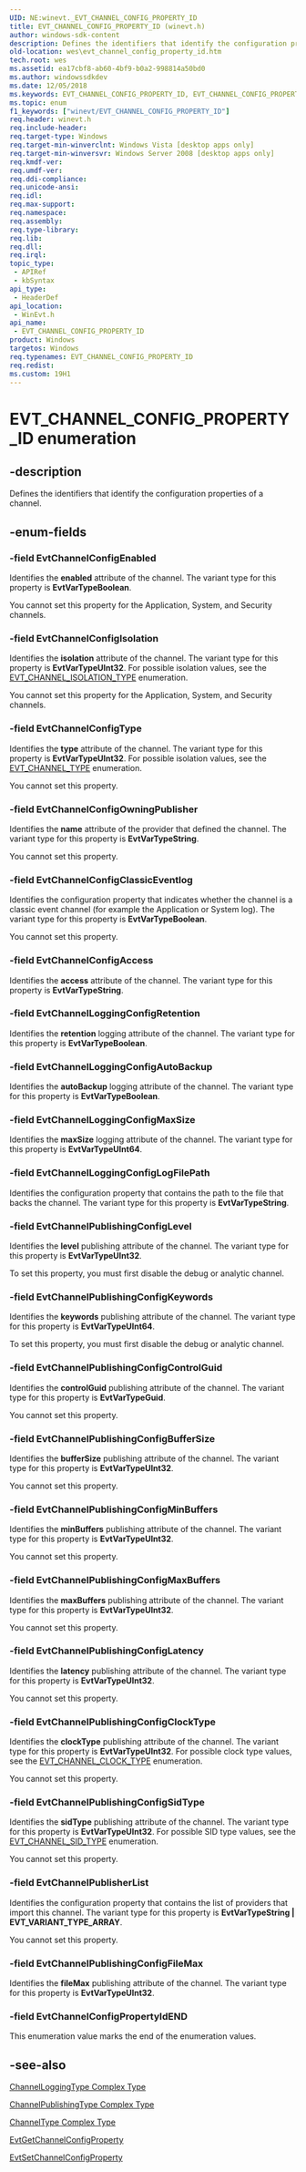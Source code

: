 ```yaml
---
UID: NE:winevt._EVT_CHANNEL_CONFIG_PROPERTY_ID
title: EVT_CHANNEL_CONFIG_PROPERTY_ID (winevt.h)
author: windows-sdk-content
description: Defines the identifiers that identify the configuration properties of a channel.
old-location: wes\evt_channel_config_property_id.htm
tech.root: wes
ms.assetid: ea17cbf8-ab60-4bf9-b0a2-998814a50bd0
ms.author: windowssdkdev
ms.date: 12/05/2018
ms.keywords: EVT_CHANNEL_CONFIG_PROPERTY_ID, EVT_CHANNEL_CONFIG_PROPERTY_ID enumeration [EventLog], EvtChannelConfigAccess, EvtChannelConfigClassicEventlog, EvtChannelConfigEnabled, EvtChannelConfigIsolation, EvtChannelConfigOwningPublisher, EvtChannelConfigPropertyIdEND, EvtChannelConfigType, EvtChannelLoggingConfigAutoBackup, EvtChannelLoggingConfigLogFilePath, EvtChannelLoggingConfigMaxSize, EvtChannelLoggingConfigRetention, EvtChannelPublisherList, EvtChannelPublishingConfigBufferSize, EvtChannelPublishingConfigClockType, EvtChannelPublishingConfigControlGuid, EvtChannelPublishingConfigFileMax, EvtChannelPublishingConfigKeywords, EvtChannelPublishingConfigLatency, EvtChannelPublishingConfigLevel, EvtChannelPublishingConfigMaxBuffers, EvtChannelPublishingConfigMinBuffers, EvtChannelPublishingConfigSidType, wes.evt_channel_config_property_id, winevt/EVT_CHANNEL_CONFIG_PROPERTY_ID, winevt/EvtChannelConfigAccess, winevt/EvtChannelConfigClassicEventlog, winevt/EvtChannelConfigEnabled, winevt/EvtChannelConfigIsolation, winevt/EvtChannelConfigOwningPublisher, winevt/EvtChannelConfigPropertyIdEND, winevt/EvtChannelConfigType, winevt/EvtChannelLoggingConfigAutoBackup, winevt/EvtChannelLoggingConfigLogFilePath, winevt/EvtChannelLoggingConfigMaxSize, winevt/EvtChannelLoggingConfigRetention, winevt/EvtChannelPublisherList, winevt/EvtChannelPublishingConfigBufferSize, winevt/EvtChannelPublishingConfigClockType, winevt/EvtChannelPublishingConfigControlGuid, winevt/EvtChannelPublishingConfigFileMax, winevt/EvtChannelPublishingConfigKeywords, winevt/EvtChannelPublishingConfigLatency, winevt/EvtChannelPublishingConfigLevel, winevt/EvtChannelPublishingConfigMaxBuffers, winevt/EvtChannelPublishingConfigMinBuffers, winevt/EvtChannelPublishingConfigSidType
ms.topic: enum
f1_keywords: ["winevt/EVT_CHANNEL_CONFIG_PROPERTY_ID"]
req.header: winevt.h
req.include-header: 
req.target-type: Windows
req.target-min-winverclnt: Windows Vista [desktop apps only]
req.target-min-winversvr: Windows Server 2008 [desktop apps only]
req.kmdf-ver: 
req.umdf-ver: 
req.ddi-compliance: 
req.unicode-ansi: 
req.idl: 
req.max-support: 
req.namespace: 
req.assembly: 
req.type-library: 
req.lib: 
req.dll: 
req.irql: 
topic_type:
 - APIRef
 - kbSyntax
api_type:
 - HeaderDef
api_location:
 - WinEvt.h
api_name:
 - EVT_CHANNEL_CONFIG_PROPERTY_ID
product: Windows
targetos: Windows
req.typenames: EVT_CHANNEL_CONFIG_PROPERTY_ID
req.redist: 
ms.custom: 19H1
---
```


# EVT_CHANNEL_CONFIG_PROPERTY_ID enumeration


## -description


Defines the identifiers that identify the configuration properties of a channel.


## -enum-fields




### -field EvtChannelConfigEnabled

Identifies the <b>enabled</b> attribute of the channel.  The variant type for this property is <b>EvtVarTypeBoolean</b>.

You cannot set this property for the Application, System, and Security channels.


### -field EvtChannelConfigIsolation

Identifies the <b>isolation</b> attribute of the channel.  The variant type for this property is <b>EvtVarTypeUInt32</b>. For possible isolation values, see the <a href="https://docs.microsoft.com/windows/desktop/api/winevt/ne-winevt-_evt_channel_isolation_type">EVT_CHANNEL_ISOLATION_TYPE</a> enumeration.

You cannot set this property for the Application, System, and Security channels.


### -field EvtChannelConfigType

Identifies the <b>type</b> attribute of the channel.  The variant type for this property is <b>EvtVarTypeUInt32</b>. For possible isolation values, see the <a href="https://docs.microsoft.com/windows/desktop/api/winevt/ne-winevt-_evt_channel_type">EVT_CHANNEL_TYPE</a> enumeration. 

You cannot set this property.


### -field EvtChannelConfigOwningPublisher

Identifies the <b>name</b> attribute of the provider that defined the channel.  The variant type for this property is <b>EvtVarTypeString</b>. 

You cannot set this property.


### -field EvtChannelConfigClassicEventlog

Identifies the configuration property that indicates whether the channel is a classic event channel (for example the Application or System log). The variant type for this property is <b>EvtVarTypeBoolean</b>. 

You cannot set this property.


### -field EvtChannelConfigAccess

Identifies the <b>access</b> attribute of the channel.  The variant type for this property is <b>EvtVarTypeString</b>.


### -field EvtChannelLoggingConfigRetention

Identifies the <b>retention</b> logging attribute of the channel.  The variant type for this property is <b>EvtVarTypeBoolean</b>.


### -field EvtChannelLoggingConfigAutoBackup

Identifies the <b>autoBackup</b> logging attribute of the channel.  The variant type for this property is <b>EvtVarTypeBoolean</b>.


### -field EvtChannelLoggingConfigMaxSize

Identifies the <b>maxSize</b> logging attribute of the channel.  The variant type for this property is <b>EvtVarTypeUInt64</b>.


### -field EvtChannelLoggingConfigLogFilePath

Identifies the configuration property that contains the path to the file that backs the channel. The variant type for this property is <b>EvtVarTypeString</b>.


### -field EvtChannelPublishingConfigLevel

Identifies the <b>level</b> publishing attribute of the channel.  The variant type for this property is <b>EvtVarTypeUInt32</b>. 

To set this property, you must first disable the debug or analytic channel.


### -field EvtChannelPublishingConfigKeywords

Identifies the <b>keywords</b> publishing attribute of the channel.  The variant type for this property is <b>EvtVarTypeUInt64</b>. 

To set this property, you must first disable the debug or analytic channel.


### -field EvtChannelPublishingConfigControlGuid

Identifies the <b>controlGuid</b> publishing attribute of the channel.  The variant type for this property is <b>EvtVarTypeGuid</b>. 

You cannot set this property.


### -field EvtChannelPublishingConfigBufferSize

Identifies the <b>bufferSize</b> publishing attribute of the channel.  The variant type for this property is <b>EvtVarTypeUInt32</b>. 

You cannot set this property.


### -field EvtChannelPublishingConfigMinBuffers

Identifies the <b>minBuffers</b> publishing attribute of the channel.  The variant type for this property is <b>EvtVarTypeUInt32</b>. 

You cannot set this property.


### -field EvtChannelPublishingConfigMaxBuffers

Identifies the <b>maxBuffers</b> publishing attribute of the channel.  The variant type for this property is <b>EvtVarTypeUInt32</b>. 

You cannot set this property.


### -field EvtChannelPublishingConfigLatency

Identifies the <b>latency</b> publishing attribute of the channel.  The variant type for this property is <b>EvtVarTypeUInt32</b>. 

You cannot set this property.


### -field EvtChannelPublishingConfigClockType

Identifies the <b>clockType</b> publishing attribute of the channel.  The variant type for this property is <b>EvtVarTypeUInt32</b>. For possible clock type values, see the <a href="https://docs.microsoft.com/windows/desktop/api/winevt/ne-winevt-_evt_channel_clock_type">EVT_CHANNEL_CLOCK_TYPE</a> enumeration. 

You cannot set this property.


### -field EvtChannelPublishingConfigSidType

Identifies the <b>sidType</b> publishing attribute of the channel.  The variant type for this property is <b>EvtVarTypeUInt32</b>. For possible SID type values, see the  <a href="https://docs.microsoft.com/windows/desktop/api/winevt/ne-winevt-_evt_channel_sid_type">EVT_CHANNEL_SID_TYPE</a> enumeration. 

You cannot set this property.


### -field EvtChannelPublisherList

Identifies the configuration property that contains the list of providers that import this channel.  The variant type for this property is <b>EvtVarTypeString | EVT_VARIANT_TYPE_ARRAY</b>. 

You cannot set this property.


### -field EvtChannelPublishingConfigFileMax

Identifies the <b>fileMax</b> publishing attribute of the channel.  The variant type for this property is <b>EvtVarTypeUInt32</b>.


### -field EvtChannelConfigPropertyIdEND

This enumeration value marks the end of the enumeration values.


## -see-also




<a href="https://docs.microsoft.com/windows/desktop/WES/eventmanifestschema-channelloggingtype-complextype">ChannelLoggingType Complex Type</a>



<a href="https://docs.microsoft.com/windows/desktop/WES/eventmanifestschema-channelpublishingtype-complextype">ChannelPublishingType Complex Type</a>



<a href="https://docs.microsoft.com/windows/desktop/WES/eventmanifestschema-channeltype-complextype">ChannelType Complex Type</a>



<a href="https://docs.microsoft.com/windows/desktop/api/winevt/nf-winevt-evtgetchannelconfigproperty">EvtGetChannelConfigProperty</a>



<a href="https://docs.microsoft.com/windows/desktop/api/winevt/nf-winevt-evtsetchannelconfigproperty">EvtSetChannelConfigProperty</a>
 

 

